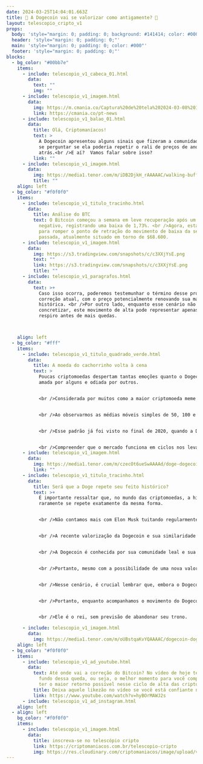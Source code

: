 ```yaml
---
date: 2024-03-25T14:04:01.663Z
title: 🤔 A Dogecoin vai se valorizar como antigamente? 💭
layout: telescopio_cripto_v1
props:
  body: 'style="margin: 0; padding: 0; background: #141414; color: #000"'
  header: 'style="margin: 0; padding: 0;"'
  main: 'style="margin: 0; padding: 0; color: #000"'
  footer: 'style="margin: 0; padding: 0;"'
blocks:
  - bg_color: "#00bb7e"
    items:
      - include: telescopio_v1_cabeca_01.html
        data:
          text: ""
          img: ""
      - include: telescopio_v1_imagem.html
        data:
          img: https://m.cmania.co/Captura%20de%20tela%202024-03-08%20115713.png
          link: https://cmania.co/pt-news
      - include: telescopio_v1_balao_01.html
        data:
          title: Olá, Criptomaníacos!
          text: >
            A Dogecoin apresentou alguns sinais que fizeram a comunidade cripto
            se perguntar se ela poderia repetir o rali de preços de anos
            atrás.<br />E aí?  Vamos falar sobre isso?
          link: ""
      - include: telescopio_v1_imagem.html
        data:
          img: https://media1.tenor.com/m/iDB2DjkH_rAAAAAC/walking-buffed.gif
          title: ""
    align: left
  - bg_color: "#f0f0f0"
    items:
      - include: telescopio_v1_titulo_tracinho.html
        data:
          title: Análise do BTC
          text: O Bitcoin começou a semana em leve recuperação após um fechamento semanal
            negativo, registrando uma baixa de 1,73%. <br />Agora, está lutando
            para romper o ponto de retração do movimento de baixa da semana
            passada, atualmente situado em torno de $68.600.
      - include: telescopio_v1_imagem.html
        data:
          img: https://s3.tradingview.com/snapshots/c/c3XXjYsE.png
          text: ""
          link: https://s3.tradingview.com/snapshots/c/c3XXjYsE.png
          title: ""
      - include: telescopio_v1_paragrafos.html
        data:
          text: >+
            Caso isso ocorra, poderemos testemunhar o término desse processo de
            correção atual, com o preço potencialmente renovando sua máxima
            histórica. <br />Por outro lado, enquanto esse cenário não se
            concretizar, este movimento de alta pode representar apenas um
            respiro antes de mais quedas.



    align: left
  - bg_color: "#fff"
    items:
      - include: telescopio_v1_titulo_quadrado_verde.html
        data:
          title: A moeda do cachorrinho volta à cena
          text: >
            Poucas criptomoedas despertam tantas emoções quanto o Dogecoin,
            amada por alguns e odiada por outros. 


            <br />Considerada por muitos como a maior criptomoeda meme do mundo, o Dogecoin teve um movimento interessante nos últimos dias. 


            <br />Ao observarmos as médias móveis simples de 50, 100 e 200 semanas, notamos que seu preço as ultrapassou, indicando uma possível mudança de tendência para alta após uma consolidação de 20 meses.


            <br />Esse padrão já foi visto no final de 2020, quando a Dogecoin teve uma valorização expressiva no primeiro semestre de 2021, alcançando um aumento de milhares, em porcentagem. 


            <br />Compreender que o mercado funciona em ciclos nos leva a especular se o Dogecoin está prestes a repetir esse movimento nos próximos meses.
      - include: telescopio_v1_imagem.html
        data:
          img: https://media1.tenor.com/m/czecOt6ueSwAAAAd/doge-dogecoin.gif
          link: ""
      - include: telescopio_v1_titulo_tracinho.html
        data:
          title: Será que a Doge repete seu feito histórico?
          text: >+
            É importante ressaltar que, no mundo das criptomoedas, a história
            raramente se repete exatamente da mesma forma. 


            <br />Não contamos mais com Elon Musk tuitando regularmente sobre o ativo, nem com grandes marcas anunciando sua aceitação do Dogecoin como forma de pagamento. <br />Assim, apesar da animação da comunidade, isso nos leva a questionar se o preço da moeda conseguirá decolar novamente como no passado.


            <br />A recente valorização da Dogecoin e sua similaridade com eventos passados nos faz refletir sobre a natureza das criptomoedas memes. Enquanto o Dogecoin viveu seu momento de glória, novas estrelas podem surgir no universo das criptomoedas, o que pode afetar seu brilho.


            <br />A Dogecoin é conhecida por sua comunidade leal e sua história de altos e baixos. Seu desempenho recente nos leva a pensar se estamos diante de uma nova fase de valorização explosiva ou se outras criptomoedas memes estão prontas para assumir o protagonismo.


            <br />Portanto, mesmo com a possibilidade de uma nova valorização, é fundamental lembrar que investir em criptomoedas memes, como o Dogecoin, envolve riscos significativos. <br />Se você decidir arriscar, faça-o com cautela e moderação.


            <br />Nesse cenário, é crucial lembrar que, embora o Dogecoin seja popular entre os investidores de criptomoedas, o Bitcoin continua sendo a opção mais segura e estável. <br />Reconhecido como a principal criptomoeda, o Bitcoin mantém seu status de reserva de valor no mercado.


            <br />Portanto, enquanto acompanhamos o movimento do Dogecoin e de outras criptomoedas memes, é importante manter uma visão equilibrada e considerar o Bitcoin como a base sólida de qualquer estratégia de investimento em criptomoedas. 


            <br />Ele é o rei, sem previsão de abandonar seu trono.

      - include: telescopio_v1_imagem.html
        data:
          img: https://media1.tenor.com/m/oUBstqaKvYQAAAAC/dogecoin-doge.gif
    align: left
  - bg_color: "#f0f0f0"
    items:
      - include: telescopio_v1_ad_youtube.html
        data:
          text: Até onde vai a correção do Bitcoin? No vídeo de hoje tento encontrar o
            fundo dessa queda, ou seja, o melhor momento para você comprar BTC e
            ter o maior retorno possível nesse ciclo de alta das criptomoedas.
          title: Deixa aquele likezão no vídeo se você está confiante no BTC!
          link: https://www.youtube.com/watch?v=hyBOrMAWJ2s
      - include: telescopio_v1_ad_instagram.html
    align: left
  - align: left
    bg_color: "#f0f0f0"
    items:
      - include: telescopio_v1_imagem.html
        data:
          title: inscreva-se no telescópio cripto
          link: https://criptomaniacos.com.br/telescopio-cripto
          img: https://res.cloudinary.com/criptomaniacos/image/upload/v1662133224/telescopio/inscreva-se-telescopio.png
---
```

